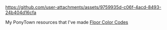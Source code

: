 https://github.com/user-attachments/assets/9759935d-c06f-4acd-8493-24b404d16cfa

My PonyTown resources that I've made
[Floor Color Codes](https://rentry.co/ponytown-color-codes)



